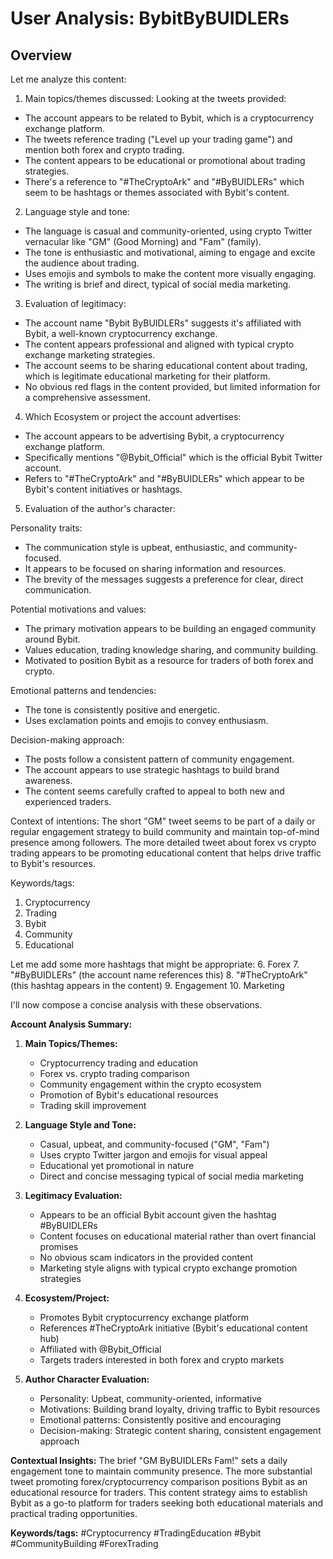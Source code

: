 # User Analysis: BybitByBUIDLERs

## Overview

<think>
Let me analyze this content:

1. Main topics/themes discussed:
Looking at the tweets provided:
- The account appears to be related to Bybit, which is a cryptocurrency exchange platform.
- The tweets reference trading ("Level up your trading game") and mention both forex and crypto trading.
- The content appears to be educational or promotional about trading strategies.
- There's a reference to "#TheCryptoArk" and "#ByBUIDLERs" which seem to be hashtags or themes associated with Bybit's content.

2. Language style and tone:
- The language is casual and community-oriented, using crypto Twitter vernacular like "GM" (Good Morning) and "Fam" (family).
- The tone is enthusiastic and motivational, aiming to engage and excite the audience about trading.
- Uses emojis and symbols to make the content more visually engaging.
- The writing is brief and direct, typical of social media marketing.

3. Evaluation of legitimacy:
- The account name "Bybit ByBUIDLERs" suggests it's affiliated with Bybit, a well-known cryptocurrency exchange.
- The content appears professional and aligned with typical crypto exchange marketing strategies.
- The account seems to be sharing educational content about trading, which is legitimate educational marketing for their platform.
- No obvious red flags in the content provided, but limited information for a comprehensive assessment.

4. Which Ecosystem or project the account advertises:
- The account appears to be advertising Bybit, a cryptocurrency exchange platform.
- Specifically mentions "@Bybit_Official" which is the official Bybit Twitter account.
- Refers to "#TheCryptoArk" and "#ByBUIDLERs" which appear to be Bybit's content initiatives or hashtags.

5. Evaluation of the author's character:

Personality traits:
- The communication style is upbeat, enthusiastic, and community-focused.
- It appears to be focused on sharing information and resources.
- The brevity of the messages suggests a preference for clear, direct communication.

Potential motivations and values:
- The primary motivation appears to be building an engaged community around Bybit.
- Values education, trading knowledge sharing, and community building.
- Motivated to position Bybit as a resource for traders of both forex and crypto.

Emotional patterns and tendencies:
- The tone is consistently positive and energetic.
- Uses exclamation points and emojis to convey enthusiasm.

Decision-making approach:
- The posts follow a consistent pattern of community engagement.
- The account appears to use strategic hashtags to build brand awareness.
- The content seems carefully crafted to appeal to both new and experienced traders.

Context of intentions:
The short "GM" tweet seems to be part of a daily or regular engagement strategy to build community and maintain top-of-mind presence among followers. The more detailed tweet about forex vs crypto trading appears to be promoting educational content that helps drive traffic to Bybit's resources.

Keywords/tags:
1. Cryptocurrency
2. Trading
3. Bybit
4. Community
5. Educational

Let me add some more hashtags that might be appropriate:
6. Forex
7. "#ByBUIDLERs" (the account name references this)
8. "#TheCryptoArk" (this hashtag appears in the content)
9. Engagement
10. Marketing

I'll now compose a concise analysis with these observations.
</think>

**Account Analysis Summary:**

1. **Main Topics/Themes:**
   - Cryptocurrency trading and education
   - Forex vs. crypto trading comparison
   - Community engagement within the crypto ecosystem
   - Promotion of Bybit's educational resources
   - Trading skill improvement

2. **Language Style and Tone:**
   - Casual, upbeat, and community-focused ("GM", "Fam")
   - Uses crypto Twitter jargon and emojis for visual appeal
   - Educational yet promotional in nature
   - Direct and concise messaging typical of social media marketing

3. **Legitimacy Evaluation:**
   - Appears to be an official Bybit account given the hashtag #ByBUIDLERs
   - Content focuses on educational material rather than overt financial promises
   - No obvious scam indicators in the provided content
   - Marketing style aligns with typical crypto exchange promotion strategies

4. **Ecosystem/Project:**
   - Promotes Bybit cryptocurrency exchange platform
   - References #TheCryptoArk initiative (Bybit's educational content hub)
   - Affiliated with @Bybit_Official
   - Targets traders interested in both forex and crypto markets

5. **Author Character Evaluation:**
   - Personality: Upbeat, community-oriented, informative
   - Motivations: Building brand loyalty, driving traffic to Bybit resources
   - Emotional patterns: Consistently positive and encouraging
   - Decision-making: Strategic content sharing, consistent engagement approach

**Contextual Insights:**
The brief "GM ByBUIDLERs Fam!" sets a daily engagement tone to maintain community presence. The more substantial tweet promoting forex/cryptocurrency comparison positions Bybit as an educational resource for traders. This content strategy aims to establish Bybit as a go-to platform for traders seeking both educational materials and practical trading opportunities.

**Keywords/tags:**
#Cryptocurrency #TradingEducation #Bybit #CommunityBuilding #ForexTrading